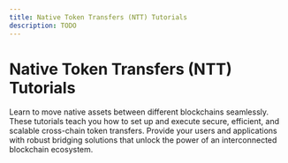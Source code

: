 ```yaml
---
title: Native Token Transfers (NTT) Tutorials
description: TODO
---
```


# Native Token Transfers (NTT) Tutorials

Learn to move native assets between different blockchains seamlessly. These tutorials teach you how to set up and execute secure, efficient, and scalable cross-chain token transfers. Provide your users and applications with robust bridging solutions that unlock the power of an interconnected blockchain ecosystem.
